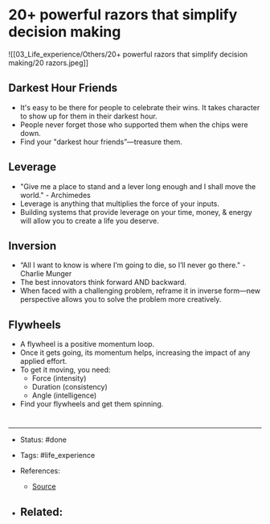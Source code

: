 # 20+ powerful razors that simplify decision making

![[03_Life_experience/Others/20+ powerful razors that simplify decision making/20 razors.jpeg]]


## Darkest Hour Friends

- It's easy to be there for people to celebrate their wins. It takes character to show up for them in their darkest hour.
- People never forget those who supported them when the chips were down.
- Find your "darkest hour friends”—treasure them.


## Leverage

- "Give me a place to stand and a lever long enough and I shall move the world." - Archimedes
- Leverage is anything that multiplies the force of your inputs.
- Building systems that provide leverage on your time, money, & energy will allow you to create a life you deserve.


## Inversion

- “All I want to know is where I’m going to die, so I’ll never go there." - Charlie Munger
- The best innovators think forward AND backward.
- When faced with a challenging problem, reframe it in inverse form—new perspective allows you to solve the problem more creatively.


## Flywheels

- A flywheel is a positive momentum loop.
- Once it gets going, its momentum helps, increasing the impact of any applied effort.
- To get it moving, you need:
	- Force (intensity)
	- Duration (consistency)
	- Angle (intelligence)
- Find your flywheels and get them spinning.
















# 

---
- Status: #done

- Tags: #life_experience 

- References:
	- [Source](https://twitter.com/SahilBloom/status/1548654048739528706)

- Related:
	- 
